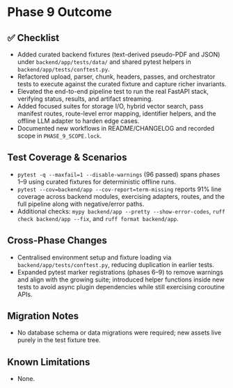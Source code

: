 # Phase 9 Outcome

## ✅ Checklist
- Added curated backend fixtures (text-derived pseudo-PDF and JSON) under
  `backend/app/tests/data/` and shared pytest helpers in `backend/app/tests/conftest.py`.
- Refactored upload, parser, chunk, headers, passes, and orchestrator tests to execute against the curated fixture and capture
  richer invariants.
- Elevated the end-to-end pipeline test to run the real FastAPI stack, verifying status, results, and artifact streaming.
- Added focused suites for storage I/O, hybrid vector search, pass manifest routes, route-level error mapping,
  identifier helpers, and the offline LLM adapter to harden edge cases.
- Documented new workflows in README/CHANGELOG and recorded scope in `PHASE_9_SCOPE.lock`.

## Test Coverage & Scenarios
- `pytest -q --maxfail=1 --disable-warnings` (96 passed) spans phases 1–9 using curated fixtures for deterministic offline runs.
- `pytest --cov=backend/app --cov-report=term-missing` reports 91% line coverage across backend modules, exercising adapters,
  routes, and the full pipeline along with negative/error paths.
- Additional checks: `mypy backend/app --pretty --show-error-codes`, `ruff check backend/app --fix`, and `ruff format backend/app`.

## Cross-Phase Changes
- Centralised environment setup and fixture loading via `backend/app/tests/conftest.py`, reducing duplication in earlier tests.
- Expanded pytest marker registrations (phases 6–9) to remove warnings and align with the growing suite; introduced
  helper functions inside new tests to avoid async plugin dependencies while still exercising coroutine APIs.

## Migration Notes
- No database schema or data migrations were required; new assets live purely in the test fixture tree.

## Known Limitations
- None.
